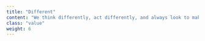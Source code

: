 ```yaml
---
title: "Different"
content: "We think differently, act differently, and always look to make a difference."
class: "value"
weight: 6
---
```

